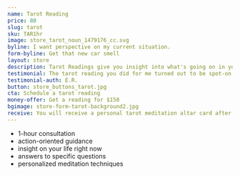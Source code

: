 ```yaml
---
name: Tarot Reading
price: 80
slug: tarot
sku: TAR1hr
image: store_tarot_noun_1479176_cc.svg
byline: I want perspective on my current situation.
form-byline: Get that new car smell
layout: store
description: Tarot Readings give you insight into what's going on in your life right now. Get practical advice and messages from your subconscious and higher guidance.
testimonial: The tarot reading you did for me turned out to be spot-on in ways I could never have imagined at that moment. Thank you for your insights and encouragement.
testimonial-auth: E.R.
button: store_buttons_tarot.jpg
cta: Schedule a tarot reading
money-offer: Get a reading for $150
bgimage: store-form-tarot-background2.jpg
receive: You will receive a personal tarot meditation altar card after your reading.
---
```

<!-- STORE -->
- 1-hour consultation
- action-oriented guidance
- insight on your life right now
- answers to specific questions
- personalized meditation techniques
